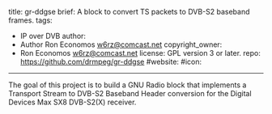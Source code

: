 title: gr-ddgse
brief: A block to convert TS packets to DVB-S2 baseband frames.
tags:
  - IP over DVB
author:
  - Author Ron Economos <w6rz@comcast.net>
copyright_owner:
  - Ron Economos <w6rz@comcast.net>
license: GPL version 3 or later.
repo: https://github.com/drmpeg/gr-ddgse
#website:
#icon:
---
The goal of this project is to build a GNU Radio block that implements
a Transport Stream to DVB-S2 Baseband Header conversion for the Digital
Devices Max SX8 DVB-S2(X) receiver.
